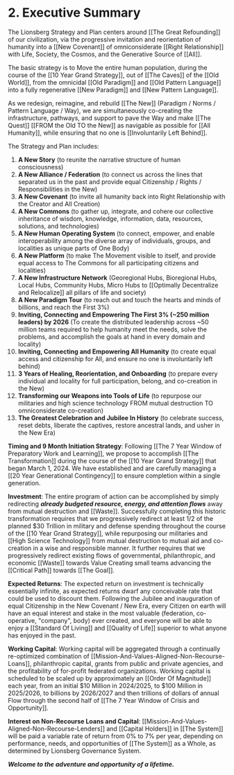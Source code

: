 # 2. Executive Summary

The Lionsberg Strategy and Plan centers around [[The Great Refounding]] of our civilization, via the progressive invitation and reorientation of humanity into a [[New Covenant]] of omniconsiderate [[Right Relationship]] with Life, Society, the Cosmos, and the Generative Source of [[All]]. 

The basic strategy is to Move the entire human population, during the course of the [[10 Year Grand Strategy]], out of [[The Caves]] of the [[Old World]], from the omnicidal [[Old Paradigm]] and [[Old Pattern Language]] into a fully regenerative [[New Paradigm]] and [[New Pattern Language]]. 

As we redesign, reimagine, and rebuild [[The New]] (Paradigm / Norms / Pattern Language / Way), we are simultaneously co-creating the infrastructure, pathways, and support to pave the Way and make [[The Quest]] [[FROM the Old TO the New]] as navigable as possible for [[All Humanity]], while ensuring that no one is [[Involuntarily Left Behind]]. 

The Strategy and Plan includes: 
1. **A New Story** (to reunite the narrative structure of human consciousness)  
2. **A New Alliance / Federation** (to connect us across the lines that separated us in the past and provide equal Citizenship / Rights / Responsibilities in the New)  
3. **A New Covenant** (to invite all humanity back into Right Relationship with the Creator and All Creation) 
4. **A New Commons** (to gather up, integrate, and cohere our collective inheritance of wisdom, knowledge, information, data, resources, solutions, and technologies)
5. **A New Human Operating System** (to connect, empower, and enable interoperability among the diverse array of individuals, groups, and localities as unique parts of One Body)   
6. **A New Platform** (to make The Movement visible to itself, and provide equal access to The Commons for all participating citizens and localities)  
7. **A New Infrastructure Network** (Georegional Hubs, Bioregional Hubs, Local Hubs, Community Hubs, Micro Hubs to [[Optimally Decentralize and Relocalize]] all pillars of life and society)  
8. **A New Paradigm Tour** (to reach out and touch the hearts and minds of billions, and reach the First 3%)
9. **Inviting, Connecting and Empowering The First 3% (~250 million leaders) by 2026** (To create the distributed leadership across ~50 million teams required to help humanity meet the needs, solve the problems, and accomplish the goals at hand in every domain and locality)   
10. **Inviting, Connecting and Empowering All Humanity** (to create equal access and citizenship for All, and ensure no one is involuntarily left behind)  
11. **3 Years of Healing, Reorientation, and Onboarding** (to prepare every individual and locality for full participation, belong, and co-creation in the New)  
12. **Transforming our Weapons into Tools of Life** (to repurpose our militaries and high science technology FROM mutual destruction TO omniconsiderate co-creation)
13. **The Greatest Celebration and Jubilee In History** (to celebrate success, reset debts, liberate the captives, restore ancestral lands, and usher in the New Era)

**Timing and 9 Month Initiation Strategy**: Following [[The 7 Year Window of Preparatory Work and Learning]], we propose to accomplish [[The Transformation]] during the course of the [[10 Year Grand Strategy]] that began March 1, 2024. We have established and are carefully managing a [[20 Year Generational Contingency]] to ensure completion within a single generation. 

**Investment**: The entire program of action can be accomplished by simply redirecting ***already budgeted resource, energy, and attention  flows*** away from mutual destruction and [[Waste]]. Successfully completing this historic transformation requires that we progressively redirect at least 1/2 of the planned $30 Trillion in military and defense spending throughout the course of the [[10 Year Grand Strategy]], while repurposing our militaries and [[High Science Technology]] from mutual destruction to mutual aid and co-creation in a wise and responsible manner. It further requires that we progressively redirect existing flows of governmental, philanthropic, and economic [[Waste]] towards Value Creating small teams advancing the [[Critical Path]] towards [[The Goal]]. 

**Expected Returns**: The expected return on investment is technically essentially infinite, as expected returns dwarf any conceivable rate that could be used to discount them. Following the Jubilee and inauguration of equal Citizenship in the New Covenant / New Era, every Citizen on earth will have an equal interest and stake in the most valuable (federation, co-operative, "company", body) ever created, and everyone will be able to enjoy a [[Standard Of Living]] and [[Quality of Life]] superior to what anyone has enjoyed in the past. 

**Working Capital**: Working capital will be aggregated through a continually re-optimized combination of [[Mission-And-Values-Aligned-Non-Recourse-Loans]], philanthropic capital, grants from public and private agencies, and the profitability of for-profit federated organizations. Working capital is scheduled to be scaled up by approximately an [[Order Of Magnitude]] each year, from an initial $10 Million in 2024/2025, to $100 Million in 2025/2026, to billions by 2026/2027 and then trillions of dollars of annual Flow through the second half of [[The 7 Year Window of Crisis and Opportunity]]. 

**Interest on Non-Recourse Loans and Capital**: [[Mission-And-Values-Aligned-Non-Recourse-Lenders]] and [[Capital Holders]] in [[The System]] will be paid a variable rate of return from 0% to 7% per year, depending on performance, needs, and opportunities of [[The System]] as a Whole, as determined by Lionsberg Governance System. 

***Welcome to the adventure and opportunity of a lifetime.*** 
